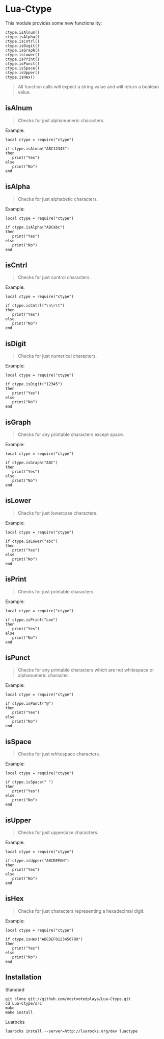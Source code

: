 # Lua-Ctype

This module provides some new functionality:

    ctype.isAlnum()
    ctype.isAlpha()
    ctype.isCntrl()
    ctype.isDigit()
    ctype.isGraph()
    ctype.isLower()
    ctype.isPrint()
    ctype.isPunct()
    ctype.isSpace()
    ctype.isUpper()
    ctype.isHex()

> All function calls will expect a string value and will return a boolean value.

## isAlnum

> Checks for just alphanumeric characters.

Example:

```
local ctype = require("ctype")

if ctype.isAlnum("ABC12345")
then
   print("Yes")
else
   print("No")
end
```

## isAlpha

> Checks for just alphabetic characters.

Example:

```
local ctype = require("ctype")

if ctype.isAlpha("ABCabc")
then
   print("Yes")
else
   print("No")
end
```

## isCntrl

> Checks for just control characters.

Example:

```
local ctype = require("ctype")

if ctype.isCntrl("\n\r\t")
then
   print("Yes")
else
   print("No")
end
```

## isDigit

> Checks for just numerical characters.

Example:

```
local ctype = require("ctype")

if ctype.isDigit("12345")
then
   print("Yes")
else
   print("No")
end
```

## isGraph

> Checks for any printable characters except space.

Example:

```
local ctype = require("ctype")

if ctype.isGraph("ABC")
then
   print("Yes")
else
   print("No")
end
```

## isLower

> Checks for just lowercase characters.

Example:

```
local ctype = require("ctype")

if ctype.isLower("abc")
then
   print("Yes")
else
   print("No")
end
```

## isPrint

> Checks for just printable characters.

Example:

```
local ctype = require("ctype")

if ctype.isPrint("Lee")
then
   print("Yes")
else
   print("No")
end
```

## isPunct

>  Checks for any printable characters which are not whitespace or alphanumeric character.

Example:

```
local ctype = require("ctype")

if ctype.isPunct("@")
then
   print("Yes")
else
   print("No")
end
```

## isSpace

> Checks for just whitespace characters.

Example:

```
local ctype = require("ctype")

if ctype.isSpace(" ")
then
   print("Yes")
else
   print("No")
end
```

## isUpper

> Checks for just uppercase characters.

Example:

```
local ctype = require("ctype")

if ctype.isUpper("ABCDEFGH")
then
   print("Yes")
else
   print("No")
end
```

## isHex

> Checks for just characters representing a hexadecimal digit.

Example:

```
local ctype = require("ctype")

if ctype.isHex("ABCDEF0123456789")
then
   print("Yes")
else
   print("No")
end
```

## Installation

Standard

```
git clone git://github.com/mostvotedplaya/Lua-Ctype.git
cd Lua-Ctype/src
make
make install
```

Luarocks

```
luarocks install --server=http://luarocks.org/dev luactype
```
